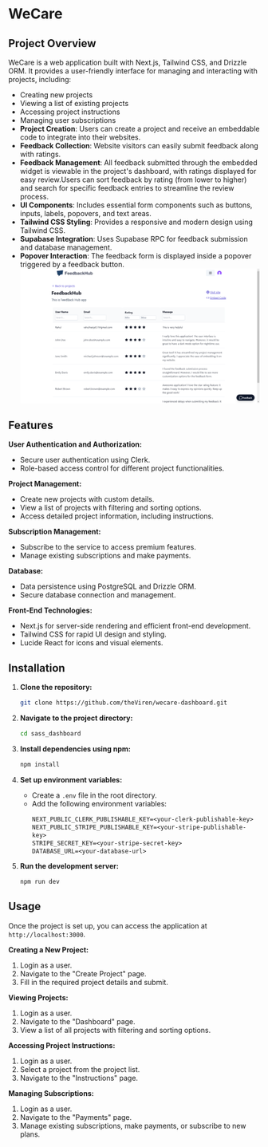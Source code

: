 # WeCare

## Project Overview

WeCare is a web application built with Next.js, Tailwind CSS, and Drizzle ORM. It provides a user-friendly interface for managing and interacting with projects, including:

- Creating new projects
- Viewing a list of existing projects
- Accessing project instructions
- Managing user subscriptions
- **Project Creation**: Users can create a project and receive an embeddable code to integrate into their websites.
- **Feedback Collection**: Website visitors can easily submit feedback along with ratings.
- **Feedback Management**: All feedback submitted through the embedded widget is viewable in the project's dashboard, with ratings displayed 
for easy review.Users can sort feedback by rating (from lower to higher) and search for specific feedback entries to streamline the review process.
- **UI Components**: Includes essential form components such as buttons, inputs, labels, popovers, and text areas.
- **Tailwind CSS Styling**: Provides a responsive and modern design using Tailwind CSS.
- **Supabase Integration**: Uses Supabase RPC for feedback submission and database management.
- **Popover Interaction**: The feedback form is displayed inside a popover triggered by a feedback button.
![alt text](image.png)
## Features

**User Authentication and Authorization:**

- Secure user authentication using Clerk.
- Role-based access control for different project functionalities.

**Project Management:**

- Create new projects with custom details.
- View a list of projects with filtering and sorting options.
- Access detailed project information, including instructions.

**Subscription Management:**

- Subscribe to the service to access premium features.
- Manage existing subscriptions and make payments.

**Database:**

- Data persistence using PostgreSQL and Drizzle ORM.
- Secure database connection and management.

**Front-End Technologies:**

- Next.js for server-side rendering and efficient front-end development.
- Tailwind CSS for rapid UI design and styling.
- Lucide React for icons and visual elements.

## Installation

1. **Clone the repository:**
   ```bash
   git clone https://github.com/theViren/wecare-dashboard.git
   ```

2. **Navigate to the project directory:**
   ```bash
   cd sass_dashboard
   ```

3. **Install dependencies using npm:**
   ```bash
   npm install
   ```

4. **Set up environment variables:**
   - Create a `.env` file in the root directory.
   - Add the following environment variables:
     ```
     NEXT_PUBLIC_CLERK_PUBLISHABLE_KEY=<your-clerk-publishable-key>
     NEXT_PUBLIC_STRIPE_PUBLISHABLE_KEY=<your-stripe-publishable-key>
     STRIPE_SECRET_KEY=<your-stripe-secret-key>
     DATABASE_URL=<your-database-url>
     ```

5. **Run the development server:**
   ```bash
   npm run dev
   ```

## Usage

Once the project is set up, you can access the application at `http://localhost:3000`.

**Creating a New Project:**

1. Login as a user.
2. Navigate to the "Create Project" page.
3. Fill in the required project details and submit.

**Viewing Projects:**

1. Login as a user.
2. Navigate to the "Dashboard" page.
3. View a list of all projects with filtering and sorting options.

**Accessing Project Instructions:**

1. Login as a user.
2. Select a project from the project list.
3. Navigate to the "Instructions" page.

**Managing Subscriptions:**

1. Login as a user.
2. Navigate to the "Payments" page.
3. Manage existing subscriptions, make payments, or subscribe to new plans.


